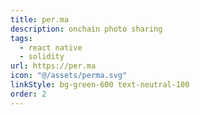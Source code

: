 ```yaml
---
title: per.ma
description: onchain photo sharing
tags:
  - react native
  - solidity
url: https://per.ma
icon: "@/assets/perma.svg"
linkStyle: bg-green-600 text-neutral-100
order: 2
---
```


